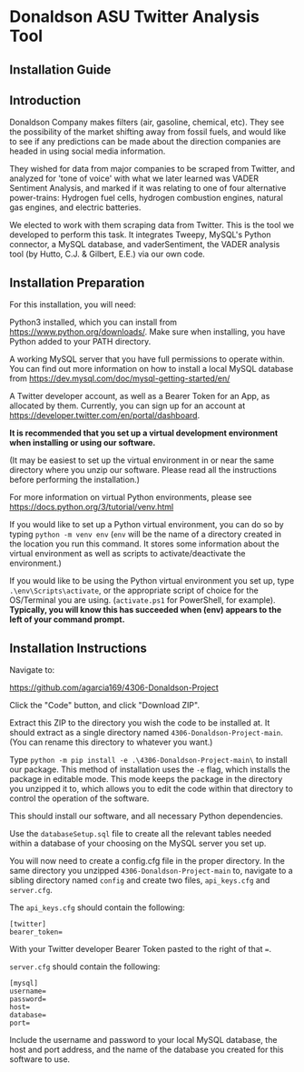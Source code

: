 # Donaldson ASU Twitter Analysis Tool

## Installation Guide

<div style="page-break-after: always"></div>

## Introduction

Donaldson Company makes filters (air, gasoline, chemical, etc). They see the possibility of the market shifting away from fossil fuels, and would like to see if any predictions can be made about the direction companies are headed in using social media information.

They wished for data from major companies to be scraped from Twitter, and analyzed for 'tone of voice' with what we later learned was VADER Sentiment Analysis, and marked if it was relating to one of four alternative power-trains: Hydrogen fuel cells, hydrogen combustion engines, natural gas engines, and electric batteries.

We elected to work with them scraping data from Twitter. This is the tool we developed to perform this task. It integrates Tweepy, MySQL's Python connector, a MySQL database, and vaderSentiment, the VADER analysis tool (by Hutto, C.J. & Gilbert, E.E.) via our own code.

## Installation Preparation

For this installation, you will need:

Python3 installed, which you can install from https://www.python.org/downloads/. Make sure when installing, you have Python added to your PATH directory.

A working MySQL server that you have full permissions to operate within. You can find out more information on how to install a local MySQL database from https://dev.mysql.com/doc/mysql-getting-started/en/

A Twitter developer account, as well as a Bearer Token for an App, as allocated by them. Currently, you can sign up for an account at https://developer.twitter.com/en/portal/dashboard.

__It is recommended that you set up a virtual development environment when installing or using our software.__

(It may be easiest to set up the virtual environment in or near the same directory where you unzip our software. Please read all the instructions before performing the installation.)

For more information on virtual Python environments, please see https://docs.python.org/3/tutorial/venv.html

If you would like to set up a Python virtual environment, you can do so by typing `python -m venv env` (`env` will be the name of a directory created in the location you run this command. It stores some information about the virtual environment as well as scripts to activate/deactivate the environment.)

If you would like to be using the Python virtual environment you set up, type `.\env\Scripts\activate`, or the appropriate script of choice for the OS/Terminal you are using. (`activate.ps1` for PowerShell, for example). __Typically, you will know this has succeeded when (env) appears to the left of your command prompt.__

## Installation Instructions

Navigate to:

https://github.com/agarcia169/4306-Donaldson-Project

Click the "Code" button, and click "Download ZIP".

Extract this ZIP to the directory you wish the code to be installed at. It should extract as a single directory named `4306-Donaldson-Project-main`. (You can rename this directory to whatever you want.)

Type `python -m pip install -e .\4306-Donaldson-Project-main\` to install our package. This method of installation uses the `-e` flag, which installs the package in editable mode. This mode keeps the package in the directory you unzipped it to, which allows you to edit the code within that directory to control the operation of the software.

This should install our software, and all necessary Python dependencies.

Use the `databaseSetup.sql` file to create all the relevant tables needed within a database of your choosing on the MySQL server you set up.

You will now need to create a config.cfg file in the proper directory. In the same directory you unzipped `4306-Donaldson-Project-main` to, navigate to a sibling directory named `config` and create two files, `api_keys.cfg` and `server.cfg`.

The `api_keys.cfg` should contain the following:

```text
[twitter]
bearer_token=
```

With your Twitter developer Bearer Token pasted to the right of that `=`.

`server.cfg` should contain the following:

```text
[mysql]
username=
password=
host=
database=
port=
```

Include the username and password to your local MySQL database, the host and port address, and the name of the database you created for this software to use.
